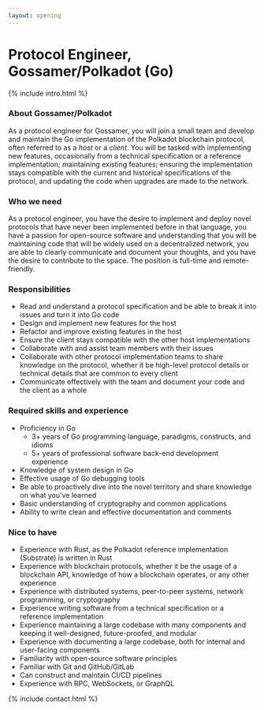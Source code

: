 ```yaml
---
layout: opening
---
```


# Protocol Engineer, Gossamer/Polkadot (Go)

{% include intro.html %}

### About Gossamer/Polkadot

As a protocol engineer for Gossamer, you will join a small team and develop and
maintain the Go implementation of the Polkadot blockchain protocol, often
referred to as a _host_ or a _client_. You will be tasked with
implementing new features, occasionally from a technical specification or a
reference implementation; maintaining existing features; ensuring the
implementation stays compatible with the current and historical specifications
of the protocol, and updating the code when upgrades are made to the network.

### Who we need

As a protocol engineer, you have the desire to implement and deploy novel
protocols that have never been implemented before in that language, you have a
passion for open-source software and understanding that you will be maintaining
code that will be widely used on a decentralized network, you are able to
clearly communicate and document your thoughts, and you have the desire to
contribute to the space. The position is full-time and remote-friendly.

### Responsibilities

- Read and understand a protocol specification and be able to break it into
  issues and turn it into Go code
- Design and implement new features for the host
- Refactor and improve existing features in the host
- Ensure the client stays compatible with the other host implementations
- Collaborate with and assist team members with their issues
- Collaborate with other protocol implementation teams to share knowledge on the
  protocol, whether it be high-level protocol details or technical details that
  are common to every client
- Communicate effectively with the team and document your code and the client
  as a whole

### Required skills and experience

- Proficiency in Go
  - 3+ years of Go programming language, paradigms, constructs, and idioms
  - 5+ years of professional software back-end development experience
- Knowledge of system design in Go
- Effective usage of Go debugging tools
- Be able to proactively dive into the novel territory and share knowledge on
  what you've learned
- Basic understanding of cryptography and common applications
- Ability to write clean and effective documentation and comments

### Nice to have

- Experience with Rust, as the Polkadot reference implementation (Substrate) is
  written in Rust
- Experience with blockchain protocols, whether it be the usage of a blockchain
  API, knowledge of how a blockchain operates, or any other experience
- Experience with distributed systems, peer-to-peer systems, network
  programming, or cryptography
- Experience writing software from a technical specification or a reference
  implementation
- Experience maintaining a large codebase with many components and keeping it
  well-designed, future-proofed, and modular
- Experience with documenting a large codebase, both for internal and
  user-facing components
- Familiarity with open-source software principles
- Familiar with Git and GitHub/GitLab
- Can construct and maintain CI/CD pipelines
- Experience with RPC, WebSockets, or GraphQL

{% include contact.html %}
